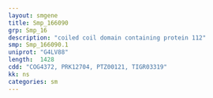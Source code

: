 ```yaml
---
layout: smgene
title: Smp_166090
grp: Smp_16
description: "coiled coil domain containing protein 112"
smp: Smp_166090.1
uniprot: "G4LV88"
length:  1428
cdd: "COG4372, PRK12704, PTZ00121, TIGR03319"
kk: ns
categories: sm
---
```

